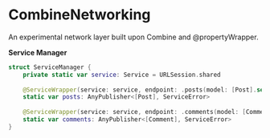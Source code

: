 # CombineNetworking

An experimental network layer built upon Combine and @propertyWrapper.

__Service Manager__

```swift
struct ServiceManager {
    private static var service: Service = URLSession.shared
    
    @ServiceWrapper(service: service, endpoint: .posts(model: [Post].self))
    static var posts: AnyPublisher<[Post], ServiceError>
    
    @ServiceWrapper(service: service, endpoint: .comments(model: [Comment].self))
    static var comments: AnyPublisher<[Comment], ServiceError>
}
```
